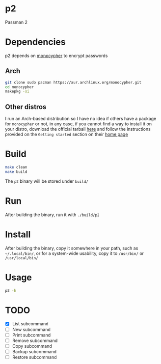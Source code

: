 # p2
Passman 2

# Dependencies
p2 depends on [monocypher](https://monocypher.org/) to encrypt passwords

## Arch
```sh
git clone sudo pacman https://aur.archlinux.org/monocypher.git
cd monocypher
makepkg -si
```

## Other distros
I run an Arch-based distribution so I have no idea if others have a package for `monocypher` or not,
 in any case, if you cannot find a way to install it on your distro, download the official tarball [here](https://monocypher.org/download/)
 and follow the instructions provided on the `Getting started` section on their [home page](https://monocypher.org/)

# Build
```sh
make clean
make build
```
The `p2` binary will be stored under `build/`

# Run
After building the binary, run it with `./build/p2`

# Install
After building the binary, copy it somewhere in your path, such as `~/.local/bin/`, or for a system-wide usability, copy it to `/usr/bin/` or `/usr/local/bin/`

# Usage
```sh
p2 -h
```

# TODO
- [x] List subcommand
- [ ] New subcommand
- [ ] Print subcommand
- [ ] Remove subcommand
- [ ] Copy subcommand
- [ ] Backup subcommand
- [ ] Restore subcommand